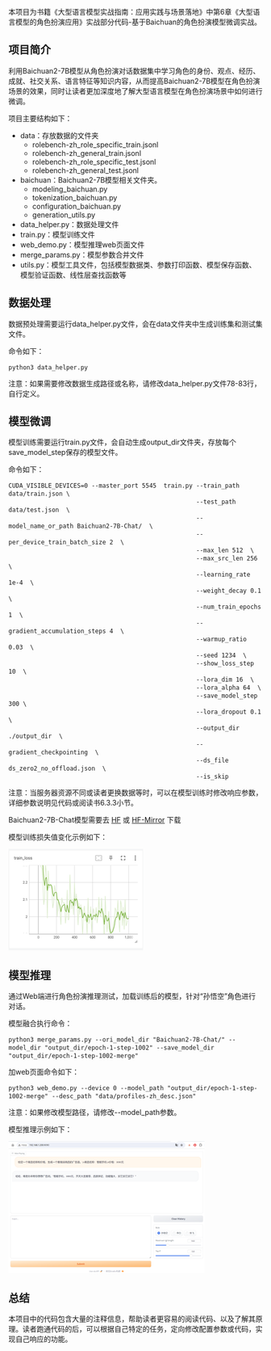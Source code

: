 本项目为书籍《大型语言模型实战指南：应用实践与场景落地》中第6章《大型语言模型的角色扮演应用》实战部分代码-基于Baichuan的角色扮演模型微调实战。

## 项目简介

利用Baichuan2-7B模型从角色扮演对话数据集中学习角色的身份、观点、经历、成就、社交关系、语言特征等知识内容，从而提高Baichuan2-7B模型在角色扮演场景的效果，同时让读者更加深度地了解大型语言模型在角色扮演场景中如何进行微调。

项目主要结构如下：

- data：存放数据的文件夹
    - rolebench-zh_role_specific_train.jsonl
    - rolebench-zh_general_train.jsonl
    - rolebench-zh_role_specific_test.jsonl
    - rolebench-zh_general_test.jsonl
- baichuan：Baichuan2-7B模型相关文件夹。
    - modeling_baichuan.py
    - tokenization_baichuan.py
    - configuration_baichuan.py
    - generation_utils.py
- data_helper.py：数据处理文件
- train.py：模型训练文件
- web_demo.py：模型推理web页面文件
- merge_params.py：模型参数合并文件
- utils.py：模型工具文件，包括模型数据类、参数打印函数、模型保存函数、模型验证函数、线性层查找函数等


## 数据处理

数据预处理需要运行data_helper.py文件，会在data文件夹中生成训练集和测试集文件。

命令如下：

```shell
python3 data_helper.py
```

注意：如果需要修改数据生成路径或名称，请修改data_helper.py文件78-83行，自行定义。

## 模型微调

模型训练需要运行train.py文件，会自动生成output_dir文件夹，存放每个save_model_step保存的模型文件。

命令如下：

```shell
CUDA_VISIBLE_DEVICES=0 --master_port 5545  train.py --train_path data/train.json \
                                                    --test_path data/test.json  \
                                                    --model_name_or_path Baichuan2-7B-Chat/  \
                                                    --per_device_train_batch_size 2  \
                                                    --max_len 512  \
                                                    --max_src_len 256  \
                                                    --learning_rate 1e-4  \
                                                    --weight_decay 0.1  \
                                                    --num_train_epochs 1  \
                                                    --gradient_accumulation_steps 4  \
                                                    --warmup_ratio 0.03  \
                                                    --seed 1234  \
                                                    --show_loss_step 10  \
                                                    --lora_dim 16  \
                                                    --lora_alpha 64  \
                                                    --save_model_step 300 \
                                                    --lora_dropout 0.1  \
                                                    --output_dir ./output_dir  \
                                                    --gradient_checkpointing  \
                                                    --ds_file ds_zero2_no_offload.json  \
                                                    --is_skip
```

注意：当服务器资源不同或读者更换数据等时，可以在模型训练时修改响应参数，详细参数说明见代码或阅读书6.3.3小节。

Baichuan2-7B-Chat模型需要去 [HF](https://huggingface.co/baichuan-inc/Baichuan2-7B-Chat) 或 [HF-Mirror](https://hf-mirror.com/baichuan-inc/Baichuan2-7B-Chat) 下载

模型训练损失值变化示例如下：

![img.png](images/6_1.png)


## 模型推理
通过Web端进行角色扮演推理测试，加载训练后的模型，针对“孙悟空”角色进行对话。

模型融合执行命令：
```shell
python3 merge_params.py --ori_model_dir "Baichuan2-7B-Chat/" --model_dir "output_dir/epoch-1-step-1002" --save_model_dir "output_dir/epoch-1-step-1002-merge"
```

加web页面命令如下：

```shell
python3 web_demo.py --device 0 --model_path "output_dir/epoch-1-step-1002-merge" --desc_path "data/profiles-zh_desc.json"
```

注意：如果修改模型路径，请修改--model_path参数。

模型推理示例如下：

![img.png](images/6_2.png)

## 总结

本项目中的代码包含大量的注释信息，帮助读者更容易的阅读代码、以及了解其原理。读者跑通代码的后，可以根据自己特定的任务，定向修改配置参数或代码，实现自己响应的功能。